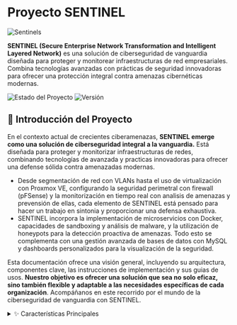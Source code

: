 # Proyecto SENTINEL
![Sentinels](SENTINELS/ASSETS/Sentinels.gif)


**SENTINEL (Secure Enterprise Network Transformation and Intelligent Layered Network)** es una solución de ciberseguridad de vanguardia diseñada para proteger y monitorear infraestructuras de red empresariales.
Combina tecnologías avanzadas con prácticas de seguridad innovadoras para ofrecer una protección integral contra amenazas cibernéticas modernas.

![Estado del Proyecto](https://img.shields.io/badge/estado-en%20desarrollo-yellow) ![Versión](https://img.shields.io/badge/version-1.0.0-blue)

## 🚀 Introducción del Proyecto

En el contexto actual de crecientes ciberamenazas, **SENTINEL emerge como una solución de ciberseguridad integral a la vanguardia.** Está diseñada para proteger y monitorizar infraestructuras de redes, combinando tecnologías de avanzada y practicas innovadoras para ofrecer una defense sólida contra amenazadas modernas.

- Desde segmentación de red con VLANs hasta el uso de virtualización con Proxmox VE, configurando la seguridad perimetral con firewall (pFSense) y la monitorización en tiempo real con analisis de amenazas y prevensión de ellas, cada elemento de SENTINEL está pensado para hacer un trabajo en sintonia y proporcionar una defensa exhaustiva.
- SENTINEL incorpora la implementación de microservicios con Docker, capacidades de sandboxing y análisis de malware, y la utilización de honeypots para la detección proactiva de amenazas. Todo esto se complementa con una gestión avanzada de bases de datos con MySQL y dashboards personalizados para la visualización de la seguridad.

Esta documentación ofrece una visión general, incluyendo su arquitectura, componentes clave, las instrucciones de implementación y sus guias de usos. **Nuestro objetivo es ofrecer una solución que sea no solo eficaz, sino también flexible y adaptable a las necesidades específicas de cada organización**. Acompáñanos en este recorrido por el mundo de la ciberseguridad de vanguardia con SENTINEL.


<details>
  <summary>✨ Características Principales</summary>
  <ul>
    <li>🛡️ Arquitectura de red segmentada con VLANs</li>
    <li>🖥️ Virtualización avanzada con Proxmox VE</li>
    <li>🔒 Seguridad perimetral robusta (firewall pfSense, IDS/IPS)</li>
    <li>🔍 Monitorización en tiempo real con análisis de amenazas</li>
    <li>🐳 Implementación de microservicios con Docker</li>
    <li>🕵️ Capacidades de sandboxing y análisis de malware</li>
    <li>🍯 Tecnología de honeypots para detección proactiva de amenazas</li>
    <li>🔐 Gestión avanzada de bases de datos con MySQL</li>
    <li>📊 Dashboards personalizados para visualización de seguridad</li>
  </ul>

 <details>
  <summary>🛠️ Tecnologías y Herramientas</summary>
<ul>- Proxmox VE para virtualización</ul>
<ul>- pfSense como firewall principal</ul>
<ul>- Suricata/Snort para IDS/IPS</ul>
<ul>- Docker para contenerización</ul>
<ul>- MySQL para gestión de bases de datos</ul>
<ul>- Python y Bash para scripting y automatización</ul>
<ul>- Ansible para gestión de configuraciones</ul>
 </details>

<details>
  <summary>🏗️ Componentes Clave</summary>
  <ul>
    <li>Arquitectura de Red Segmentada
      <ul>
        <li>Diseño de topología con VLANs y zonas de seguridad</li>
        <li>Implementación de modelo de zonas y conductos</li>
      </ul>
    </li>
    <li>Virtualización y Servicios Core
      <ul>
        <li>Plataforma Proxmox VE</li>
        <li>Servidores virtuales para servicios esenciales</li>
      </ul>
    </li>
    <li>Seguridad Perimetral y de Red
      <ul>
        <li>Firewall pfSense</li>
        <li>IDS/IPS (Snort)</li>
        <li>Filtrado DNS con Pi-hole</li>
      </ul>
    </li>
    <li>Gestión y Seguridad de Datos
      <ul>
        <li>MySQL con configuraciones de seguridad avanzadas</li>
        <li>Sistema de copias de seguridad y RAID</li>
      </ul>
    </li>
    <li>Monitorización y Administración
      <ul>
        <li>Sistema de monitorización en tiempo real (Zabbix o Nagios)</li>
        <li>Administración remota con Webmin</li>
      </ul>
    </li>
    <li>Contenedores y Microservicios
      <ul>
        <li>Implementación de Docker</li>
      </ul>
    </li>
    <li>Técnicas Avanzadas de Seguridad
      <ul>
        <li>Port Knocking</li>
        <li>Gestión de secretos con SOPS y AGE</li>
        <li>VPN para acceso remoto seguro</li>
      </ul>
    </li>
    <li>Automatización y Scripting
      <ul>
        <li>Scripts en Bash y Python para mantenimiento y seguridad</li>
      </ul>
    </li>
    <li>Análisis de Malware y Sandboxing
      <ul>
        <li>Cuckoo Sandbox</li>
        <li>Laboratorio aislado para análisis manual</li>
      </ul>
    </li>
    <li>Honeypots y Deception Technology
      <ul>
        <li>T-Pot para simulación de servicios</li>
        <li>Señuelos y trampas en la red</li>
      </ul>
    </li>
    <li>Pruebas de Seguridad y Hardening
      <ul>
        <li>Pentesting</li>
        <li>Hardening de sistemas y servicios</li>
      </ul>
    </li>
  </ul>
</details>

<details>
  <summary>📋 Resumen de Recursos</summary>
  
  | Componente            | Almacenamiento | CPU | RAM     | IP               |
  |-----------------------|----------------|-----|---------|-------------------|
  | Máquina Host (x2)     | 510GB          | 4   | 8GB     | 100.77.20.132     |
  | VM Windows            | 50GB           | 2   | 4GB     | 192.168.1.10/24   |
  | VM Linux              | 50GB           | 2   | 4GB     | 192.168.1.20/24   |
  | VM Mac                | 50GB           | 2   | 4GB     | 192.168.1.30/24   |
  | Máquina Contenedores  | 50GB           | 2   | 4GB     | 192.168.1.40/24   |
  | pfSense (Firewall)    | 20GB           | 1   | 2GB     | 192.168.1.1/24    |
  | Suricata/Snort (IDS/IPS)| 20GB         | 1   | 2GB     | 192.168.1.50/24   |
  | MySQL (en Proxmox)    | 20GB           | 1   | 2GB     | 192.168.1.60/24   |
  | Raspberry Pi (MySQL)   | 20GB          | 1   | 2GB     | 192.168.1.70/24   |

</details>

<details>
  <summary>🛜  DIAGRAMA DE RED SENTINEL</summary>

  ![Diagrama de red](SENTINELS/ASSETS/Diagramasentinel.gif)

</details>


 ## 🚀 Instrucciones de Instalación</summary>
<details>
  <summary>🚀 HIPERVISOR: DEFINICIÓN Y TIPOS </summary>

Los hipervisores, o monitores de máquinas virtuales, son sistemas de software que crean y ejecutan máquinas virtuales. Estos hipervisores separan el sistema operativo y los recursos de las máquinas virtuales para crearlas y gestionarlas. El hardware físico que funciona como hipervisor se llama "host", mientras que las máquinas virtuales que utilizan estos recursos se llaman "huéspedes".

El hipervisor trata los recursos como un pool que se puede redistribuir fácilmente entre las máquinas virtuales existentes o las nuevas. Todos los hipervisores requieren algunos elementos del sistema operativo para ejecutar las máquinas virtuales, como el gestor de memoria, el programador de procesos, los controladores de dispositivos, etc.

El hipervisor asigna los recursos a cada máquina virtual y gestiona su programación en función de los recursos físicos disponibles. Con un hipervisor, es posible ejecutar varios sistemas operativos al mismo tiempo, compartiendo los mismos recursos de hardware virtualizados.

## Tipos de Hipervisores

| Característica | Hipervisor Tipo 1 (Bare-Metal) | Hipervisor Tipo 2 (Hosted) |
|----------------|--------------------------------|----------------------------|
| Ejecución | Directamente sobre el hardware físico | Sobre un sistema operativo anfitrión |
| Interacción | Directa con CPU, memoria y almacenamiento | A través del sistema operativo host |
| Eficiencia | Mayor eficiencia y rendimiento | Menor eficiencia debido a la capa adicional del SO |
| Uso común | Entornos empresariales y centros de datos | PCs individuales, desarrollo y pruebas |
| Seguridad | Mayor aislamiento y seguridad | Potencialmente más vulnerable si se compromete el SO host |
| Flexibilidad | Menor flexibilidad en términos de hardware soportado | Mayor flexibilidad para diferentes tipos de hardware |
| Ejemplos | VMware ESXi, Microsoft Hyper-V, Citrix Hypervisor, KVM, Nutanix AHV, Proxmox VE | VMware Workstation/Fusion, Oracle VirtualBox, QEMU |
| Ventajas | Mejor aprovechamiento de recursos, alta disponibilidad | Fácil instalación, ideal para múltiples SO en una sola máquina |
| Desventajas | Requiere hardware dedicado, mayor complejidad de configuración | Posible latencia, menor rendimiento general |
| Ideal para | Infraestructuras que requieren alto rendimiento y disponibilidad | Usuarios que necesitan múltiples entornos operativos en una sola máquina |

## Funcionalidad

Un hipervisor permite que varias instancias de sistema operativo trabajen juntas y compartan los mismos recursos físicos de la computadora. Esto se conoce como virtualización, y estas instancias se llaman máquinas virtuales. El hipervisor administra estas máquinas virtuales mientras se ejecutan simultáneamente, separándolas lógicamente y asignando recursos de manera individual. Esto evita que una máquina virtual afecte a las demás, asegurando que si una de ellas se bloquea o tiene problemas, las demás sigan funcionando correctamente.
</details>

<details>
  <summary>📘 Guía de Uso</summary>
  <ul>
    <details>
      <summary>📘 Proxmox</summary>
      <ul>
        <li><strong>Proxmox Virtual Environment (Proxmox VE)</strong>
          <ul>
            <li>Proxmox VE es una plataforma de virtualización basada en Debian GNU/Linux que permite gestionar máquinas virtuales (VMs), contenedores y almacenamiento definido por software.</li>
            <li>Utiliza tecnologías como <strong>KVM</strong> para virtualización de hardware y <strong>LXC</strong> para virtualización a nivel de sistema operativo.</li>
          </ul>
        </li>
        <li><strong>Tecnologías de Virtualización: QEMU y KVM</strong>
          <ul>
            <li><strong>QEMU (Quick Emulator):</strong> Emulador de hardware y máquina virtual que puede operar con diferentes arquitecturas (x86, ARM, MIPS) y admite migración en vivo de VMs.</li>
            <li><strong>KVM (Kernel-based Virtual Machine):</strong> Hipervisor de tipo 1 basado en el kernel de Linux que permite ejecutar máquinas virtuales de alto rendimiento aprovechando las tecnologías de virtualización por hardware (Intel VT-x, AMD-V).</li>
          </ul>
        </li>
        <li><strong>Características clave de Proxmox VE:</strong>
          <ul>
            <li>Optimización de recursos y costos mediante virtualización eficiente.</li>
            <li>Interfaz web intuitiva para gestión centralizada de VMs, contenedores y almacenamiento.</li>
            <li>Soporte para diferentes tipos de almacenamiento (local, NFS, CIFS, iSCSI).</li>
            <li>Posibilidad de crear clústeres para redundancia y alta disponibilidad.</li>
            <li>Herramientas integradas para copias de seguridad, restauración y migración en vivo.</li>
            <li>Gestión avanzada de usuarios y permisos de acceso.</li>
            <li>Actualizaciones regulares con parches de seguridad y nuevas funciones.</li>
          </ul>
        </li>
        <li><strong>CEPH: Almacenamiento Distribuido</strong>
          <ul>
            <li><strong>¿Qué es CEPH?</strong> Un sistema de almacenamiento distribuido, escalable y confiable que combina almacenamiento de objetos, bloques y archivos.</li>
            <li><strong>Componentes principales de CEPH:</strong>
              <ul>
                <li><strong>Monitores:</strong> Controlan el estado del clúster.</li>
                <li><strong>Dispositivos de almacenamiento de objetos:</strong> Guardan los datos distribuidos.</li>
                <li><strong>Gestores:</strong> Gestionan las métricas y las interfaces del sistema.</li>
                <li><strong>Servidores de metadatos:</strong> Manejan el sistema de archivos CephFS.</li>
              </ul>
            </li>
            <li><strong>Ventajas de CEPH:</strong>
              <ul>
                <li>Alta disponibilidad gracias a la replicación y codificación de borrado.</li>
                <li>Escalabilidad masiva sin puntos de fallo únicos.</li>
                <li>Soporta múltiples tipos de almacenamiento (objetos, bloques y archivos).</li>
              </ul>
            </li>
          </ul>
        </li>
        <li><strong>Roles de Usuarios y Grupos en Proxmox:</strong>
          <table>
            <thead>
              <tr>
                <th>Rol</th>
                <th>Descripción</th>
              </tr>
            </thead>
            <tbody>
              <tr>
                <td><strong>Administrator</strong></td>
                <td>Total control sobre el sistema.</td>
              </tr>
              <tr>
                <td><strong>NoAccess</strong></td>
                <td>Sin privilegios para acceder.</td>
              </tr>
              <tr>
                <td><strong>PVEAdmin</strong></td>
                <td>Permite realizar muchas tareas, pero no puede cambiar la configuración del sistema.</td>
              </tr>
              <tr>
                <td><strong>PVEAuditor</strong></td>
                <td>Solo puede leer la información, no modificarla.</td>
              </tr>
              <tr>
                <td><strong>PVEDatastoreAdmin</strong></td>
                <td>Permite crear y gestionar espacio de backup y plantillas.</td>
              </tr>
              <tr>
                <td><strong>PVEDatastore</strong></td>
                <td>Permite asignar espacio de backup y visualizar el almacenamiento disponible.</td>
              </tr>
              <tr>
                <td><strong>PVEPoolAdmin</strong></td>
                <td>Administra pools de recursos.</td>
              </tr>
              <tr>
                <td><strong>PVEPoolUser</strong></td>
                <td>Acceso solo para visualizar pools.</td>
              </tr>
              <tr>
                <td><strong>PVESysAdmin</strong></td>
                <td>Acceso a auditoría, consola del sistema y registros.</td>
              </tr>
              <tr>
                <td><strong>PVEVMAdmin</strong></td>
                <td>Permite administrar todas las máquinas virtuales.</td>
              </tr>
              <tr>
                <td><strong>PVEVM</strong></td>
                <td>Permite ver, realizar copias de seguridad, configurar CD-ROM, acceder a la consola de máquinas virtuales y gestionar la energía de las VMs.</td>
              </tr>
            </tbody>
          </table>
          <ul>
            <li>Proxmox permite la creación de roles personalizados con privilegios adaptados a necesidades específicas.</li>
            <li>Los grupos de usuarios pueden ser creados para asignar permisos de forma más eficiente.</li>
          </ul>
        </li>
        <li><strong>Almacenamiento de ISOs y Plantillas en Proxmox:</strong>
          <ul>
            <li><strong>Imágenes ISO:</strong> Por defecto se almacenan en: <code>/var/lib/vz/template/iso</code></li>
            <li><strong>Plantillas de contenedores:</strong> Se almacenan por defecto en: <code>/var/lib/vz/template/cache</code></li>
            <li><strong>Imágenes de discos y plantillas de VMs:</strong> Usualmente se almacenan en: <code>/var/lib/vz/images/</code></li>
          </ul>
          <p>Proxmox permite configurar y crear repositorios dedicados para ISOs y plantillas. Para hacerlo, sigue estos pasos:</p>
          <ol>
            <li>En la interfaz web de Proxmox, selecciona el objeto "Datacenter" en la barra lateral.</li>
            <li>Abre la pestaña "Storage".</li>
            <li>Haz clic en "Add" y selecciona "Directory".</li>
            <li>Especifica un ID para el almacenamiento y la ruta donde deseas guardar los archivos.</li>
            <li>Selecciona los tipos de contenido a almacenar (ISO Images, Container Templates, etc.).</li>
          </ol>
        </li>
        <li><strong>Licencia de Proxmox:</strong>
          <ul>
            <li>Proxmox VE se distribuye bajo la licencia <strong>GNU AGPLv3</strong>, lo que permite su uso gratuito y la inspección de su código fuente.</li>
          </ul>
        </li>
      </ul>
    </details>
    <details>
  <summary>📚 Docker y Docker Compose</summary>
  <ul>
    <li><strong>Docker</strong>
      <ul>
        <li>Docker es una plataforma de código abierto que automatiza el despliegue de aplicaciones dentro de contenedores de software.</li>
        <li>Permite a los desarrolladores empaquetar aplicaciones con todas sus dependencias en contenedores ligeros, portátiles y consistentes.</li>
      </ul>
    </li>
    <li><strong>Componentes Clave</strong>
      <ul>
        <li><strong>Motor Docker</strong>: Aplicación cliente-servidor que incluye:
          <ul>
            <li><strong>Daemon (dockerd)</strong>: Proceso que gestiona contenedores, imágenes y redes.</li>
            <li><strong>API de Docker</strong>: Interfaz RESTful que permite la comunicación entre el cliente Docker y el daemon.</li>
            <li><strong>Cliente CLI (docker)</strong>: Herramienta de línea de comandos para interactuar con Docker.</li>
          </ul>
        </li>
        <li><strong>Imágenes</strong>: Plantillas de solo lectura que se utilizan para crear contenedores.</li>
        <li><strong>Contenedores</strong>: Instancias ejecutables de imágenes que ejecutan aplicaciones y sus dependencias.</li>
        <li><strong>Registros</strong>: Repositorios para almacenar y distribuir imágenes (ej. Docker Hub, Google Container Registry).</li>
      </ul>
    </li>
    <li><strong>Docker Compose</strong>
      <ul>
        <li>Docker Compose es una herramienta para definir y ejecutar aplicaciones Docker multi-contenedor.</li>
        <li>Utiliza un archivo YAML llamado <code>docker-compose.yml</code> para definir servicios.</li>
        <li>Se usa <code>docker compose up</code> para iniciar los contenedores.</li>
        <ul>
          <li><strong>Estructura básica del archivo docker-compose.yml:</strong>
            <pre><code>
version: "3.8"
services:
  web:
    image: nginx
    ports:
      - "80:80"
    volumes:
      - ./web:/usr/share/nginx/html
  db:
    image: mysql:8.0
    environment:
      MYSQL_ROOT_PASSWORD: example_password
            </code></pre>
          </li>
          <li><strong>Comandos principales:</strong>
            <ul>
              <li><code>docker compose up -d</code>: Inicia los servicios definidos en el archivo docker-compose.yml.</li>
              <li><code>docker compose down</code>: Detiene los servicios y elimina los contenedores creados.</li>
              <li><code>docker compose logs</code>: Muestra los logs de los servicios en ejecución.</li>
            </ul>
          </li>
        </ul>
      </ul>
    </li>
  </ul>

 ## Instalación de Docker y Docker Compose
  1. **Instalar Docker y Docker Compose**:
     ```bash
     apk add docker
     apk add docker-compose
     ```
  2. **Iniciar el servicio Docker**:
     ```bash
     service docker start
     ```
  3. **Verificar la instalación**:
     ```bash
     docker --version
     docker-compose --version
     ```
  ## Descarga de Imágenes Docker
  1. **Descargar imágenes necesarias**:
     - Para descargar la imagen de Nginx:
       ```bash
       docker pull nginx
       ```
     - Para descargar la imagen de Portainer:
       ```bash
       docker pull portainer/portainer-ce
       ```
  ## Ejecución de Contenedores
  1. **Ejecutar un contenedor Nginx**:
     ```bash
     docker run --nombre -de- mi-nginx -d -p 80:80 nginx
     ```
  2. **Ejecutar un contenedor Portainer**:
     ```bash
     docker run -d -p 9000:9000 --nombre-de-mi-portainer portainer/portainer-ce
     ```
  3. **Listar contenedores activos e imágenes descargadas**:
     ```bash
     docker ps -a
     docker images
     ```
  ## Uso de Docker Compose
  1. **Crear un archivo `docker-compose.yml`**:
     Este archivo define los servicios que deseas desplegar. Un ejemplo básico podría ser:
     ```yaml
     version: "3.8"
     services:
       app:
         image: php:8-fpm
         volumes:
           - ./app:/var/www/html
       db:
         image: mysql:8.0
         environment:
           MYSQL_ROOT_PASSWORD: example_password
       web:
         image: nginx
         ports:
           - "80:80"
         volumes:
           - ./nginx.conf:/etc/nginx/nginx.conf
     ```
  2. **Ejecutar los servicios definidos en `docker-compose.yml`**:
     ```bash
     docker compose up -d
     ```
  3. **Detener los servicios**:
     ```bash
     docker compose down
     ```
  4. **Ver logs de los servicios**:
     ```bash
     docker compose logs
     ```
  ## Gestión con Portainer
  1. **Acceder a Portainer**:
     - Una vez que el contenedor de Portainer esté en ejecución, accede a través del navegador en `http://localhost:9000`.
  2. **Crear un stack desde Portainer**:
     - Ve a la sección "Stacks" y selecciona "Add Stack".
     - Copia el contenido del archivo `docker-compose.yml` en el editor web.
     - Haz clic en "Deploy the Stack".
  ## Verificación del Despliegue
  1. **Verificar contenedores activos**:
     ```bash
     docker ps -a
     ```
  2. **Acceso a la aplicación web**:
     - Accede a tu aplicación web en `http://localhost`.
  3. **Acceso a phpMyAdmin (si está configurado)**:
     - Accede a phpMyAdmin en `http://localhost:8080`.
  4. **Estado del entorno desplegado (ejemplo)**:
     - Contenedores activos dentro del stack (ejemplo):
       - `miAppMySQL` (MySQL 8.0) → Escuchando en el puerto `3306:3306`.
       - `miAppNginx` (Servidor web Nginx) → Escuchando en `80:80`.
       - `miAppPHP` (PHP-FPM) → Sin puerto expuesto directamente.
       - `miAppPhpMyAdmin` (phpMyAdmin) → Accesible en `8080:80`.
 </details>
 <details>
  <summary>📘 Clúster Proxmox</summary>
      <h2>Clúster de Proxmox con 2 Nodos</h2>

  <p>Un <strong>Clúster de Proxmox</strong> es un conjunto de servidores (nodos) que trabajan de manera coordinada, gestionados desde una única interfaz. La principal ventaja de un clúster es que permite compartir recursos, como máquinas virtuales y almacenamiento, entre los nodos.</p>

  <p>En SENTINEL, hemos implementado la configuración de un clúster de dos nodos en <strong>Proxmox VE</strong>. El Cluster nos permite: la gestión centralizada de varios nodos, facilitando tareas como la migración de máquinas virtuales (VM), alta disponibilidad y administración de recursos.</p>

  <h4>Funcionalidades Clave:</h4>
  <ul>
    <li><strong>Migración de VMs</strong>: Las máquinas virtuales pueden ser movidas entre los nodos del clúster sin interrumpir su funcionamiento.</li>
    <li><strong>Alta Disponibilidad</strong>: Las máquinas virtuales pueden reiniciarse en otros nodos en caso de que uno de los nodos falle.</li>
    <li><strong>Gestión Centralizada</strong>: Los nodos pueden ser gestionados desde una sola interfaz web o por línea de comandos.</li>
    <li><strong>Escalabilidad</strong>: Es posible añadir más nodos al clúster conforme se necesiten más recursos.</li>
  </ul>

  <h4>Palabras claves de un Clúster Proxmox</h4>
  <ul>
    <li><strong>Nodos</strong>: Los servidores físicos o virtuales que forman parte del clúster. Cada nodo ejecuta una instancia de <strong>Proxmox VE</strong> (Virtual Environment) y puede contener máquinas virtuales o contenedores.</li>
    <li><strong>Corosync</strong>: Un sistema de comunicación entre nodos que garantiza que todos los nodos tengan la misma información y estado. <strong>Corosync</strong> es el encargado de la sincronización y comunicación en tiempo real, asegurando que los nodos estén siempre actualizados y evitando inconsistencias, como un estado de "split-brain" donde ambos nodos creen que son el principal.</li>
    <li><strong>Quorum</strong>: El quorum es el número mínimo de nodos que deben estar activos para que el clúster funcione correctamente. En un clúster de dos nodos, el quorum es crítico, ya que si un nodo se apaga, el clúster podría quedar sin consenso. Esto se soluciona añadiendo un <strong>nodo de votación</strong> (un tercer nodo virtual), que actúa como árbitro y garantiza que el clúster siempre tenga un consenso válido.</li>
    <li><strong>Cluster Manager (pvecm)</strong>: Herramienta utilizada para crear, gestionar y mantener la configuración del clúster desde la línea de comandos.</li>
  </ul>

  <h4>Beneficios de un Clúster de Dos Nodos:</h4>
  <ul>
    <li><strong>Alta Disponibilidad (HA)</strong>: Si un nodo falla, las máquinas virtuales pueden ser automáticamente reiniciadas en el otro nodo.</li>
    <li><strong>Migración en vivo</strong>: Las VMs pueden ser migradas de un nodo a otro sin causar tiempo de inactividad.</li>
    <li><strong>Redundancia de recursos</strong>: Los recursos (almacenamiento, CPU, memoria) están distribuidos entre los nodos, aumentando la tolerancia a fallos. Además, la distribución de recursos permite un balanceo de carga entre los nodos.</li>
  </ul>

  <h4>Redundancia de Almacenamiento</h4>
  <p>Para que las máquinas virtuales puedan ser movidas entre los nodos sin interrumpir el servicio, es crucial contar con un <strong>almacenamiento compartido</strong> (NFS, Ceph o iSCSI). Este almacenamiento es accesible desde ambos nodos y asegura que las VMs tengan acceso a los mismos discos, independientemente del nodo en el que se encuentren.</p>

  <h4>Monitoreo y Mantenimiento del Clúster</h4>
  <p>Es importante mantener el clúster funcionando de manera eficiente. Algunas herramientas útiles para monitorear el estado del clúster incluyen:</p>
  <ul>
    <li><code>pvecm status</code>: Muestra el estado general del clúster.</li>
    <li><code>pvecm nodes</code>: Verifica los nodos conectados.</li>
    <li><code>pvesh get /cluster/config/nodes</code>: Proporciona una vista detallada de la configuración de los nodos.</li>
  </ul>

  <h4>Consideraciones de Seguridad</h4>
  <p>Para proteger el clúster, se deben seguir buenas prácticas de seguridad, tales como:</p>
  <ul>
    <li>Configurar <strong>SSH seguro</strong> con claves robustas para la autenticación entre nodos.</li>
    <li>Utilizar <strong>firewalls</strong> para restringir el acceso a puertos específicos del clúster.</li>
    <li>Asegurar que la comunicación entre nodos sea privada, especialmente si el clúster se distribuye a través de redes públicas. Se recomienda el uso de <strong>VPNs</strong> o redes privadas para la comunicación entre los nodos.</li>
  </ul>

  <h3>Requisitos Previos</h3>
  <ul>
    <li><strong>Proxmox VE</strong> instalado en ambos nodos.</li>
    <li><strong>Acceso SSH</strong> entre los nodos.</li>
    <li><strong>Red de comunicación estable</strong> entre los nodos.</li>
    <li><strong>Almacenamiento compartido (opcional)</strong>: Para alta disponibilidad y migración de VMs sin interrupciones, se recomienda tener un almacenamiento compartido accesible desde ambos nodos (NFS, Ceph, iSCSI).</li>
  </ul>
      <ul>
        <li>Implementación de un Clúster en Proxmox
          <ul>
            <li>Esta guía detalla cómo unir dos nodos Proxmox para formar un clúster, permitiendo la administración centralizada y la migración en vivo de máquinas virtuales.</li>
          </ul>
        </li>
        <li>Paso 1: Configuración de Red
          <ul>
            <li>Verificamos que ambos nodos tengan nombres de host y direcciones IP estáticas:</li>
            <pre><code>hostnamectl set-hostname proxmox-node1
echo "192.168.1.101 proxmox-node1" | sudo tee -a /etc/hosts
echo "192.168.1.102 proxmox-node2" | sudo tee -a /etc/hosts</code></pre>
          </ul>
        </li>
        <li>Paso 2: Creación del Clúster en el Primer Nodo
          <ul>
            <li>En el nodo principal, ejecutamos:</li>
            <pre><code>pvecm create my-cluster</code></pre>
            <li>Verificamos que el clúster se haya creado correctamente:</li>
            <pre><code>pvecm status</code></pre>
          </ul>
        </li>
        <li>Paso 3: Unir el Segundo Nodo al Clúster
          <ul>
            <li>En el nodo que queremos agregar, ejecutamos:</li>
            <pre><code>pvecm add 192.168.1.101</code></pre>
            <li>Verificamos que ambos nodos estén en el clúster:</li>
            <pre><code>pvecm nodes</code></pre>
          </ul>
        </li>
        <li>Paso 4: Configuración Adicional
          <ul>
            <li>Habilitamos la migración sin contraseña entre nodos:</li>
            <pre><code>ssh-copy-id root@proxmox-node2</code></pre>
            <li>Probamos la migración en vivo:</li>
            <pre><code>qm migrate 100 proxmox-node2 --online</code></pre>
          </ul>
        </li>
        <li>Paso 5: Verificación del Clúster
          <ul>
            <li>Verificamos el estado general del clúster:</li>
            <pre><code>pvecm status
pvecm nodes
pvesh get /cluster/config/nodes</code></pre>
          </ul>
        </li>
      </ul>
    </details>
    <details>
      <summary>📘 Implementación del Servicio FTP con Certificado SSL</summary>
      <ul>
        <li>Implementación del Servicio FTP con Certificado SSL
          <ul>
            <li>Esta guía describe cómo configurar un servicio FTP seguro utilizando un certificado SSL. Esto asegurará que las transferencias de archivos sean cifradas, protegiendo así la información sensible durante el tránsito de estos archivos.</li>
          </ul>
        </li>
        <li>Paso 1: Instalación de vsftpd
          <ul>
            <li>Actualizamos los repositorios, instalamos vsftpd y habilitamos para que se inicie al arrancar el sistema:
              <pre><code>sudo apt update
sudo apt install vsftpd
sudo systemctl enable vsftpd</code></pre>
            </li>
            <li>Verificamos que el servicio esté corriendo:
              <pre><code>sudo systemctl status vsftpd</code></pre>
            </li>
          </ul>
        </li>
        <li>Paso 2: Generación del Certificado SSL
          <ul>
            <li>Generamos el certificado SSL/TLS utilizando OpenSSL:
              <pre><code>sudo openssl req -x509 -nodes -days 365 -newkey rsa:2048 -keyout /etc/ssl/private/vsftpd.pem -out /etc/ssl/private/vsftpd.pem</code></pre>
            </li>
            <li>Después, nos pide información adicional que debemos rellenar.</li>
          </ul>
        </li>
        <li>Paso 3: Configuración de vsftpd
          <ul>
            <li>Abrimos el archivo de configuración de vsftpd:
              <pre><code>sudo nano /etc/vsftpd.conf</code></pre>
            </li>
            <li>Aseguramos que las siguientes líneas estén presentes y configuradas correctamente, incluyendo los directorios de los certificados anteriores:
              <pre><code>listen=YES
anonymous_enable=NO
local_enable=YES
write_enable=YES
chroot_local_user=YES
ssl_enable=YES
allow_anon_ssl=NO
force_local_data_ssl=YES
force_local_logins_ssl=YES
ssl_tlsv1=YES
ssl_sslv2=NO
ssl_sslv3=NO
rsa_cert_file=/etc/ssl/private/vsftpd.pem
rsa_private_key_file=/etc/ssl/private/vsftpd.pem</code></pre>
            </li>
            <li>Guardamos y cerramos el archivo.</li>
          </ul>
        </li>
        <li>Paso 4: Ajuste del Firewall
          <ul>
            <li>Permitimos el tráfico FTP y FTP sobre SSL (FTPS):
              <pre><code>sudo ufw allow 20/tcp
sudo ufw allow 21/tcp
sudo ufw allow 990/tcp
sudo ufw reload</code></pre>
            </li>
          </ul>
        </li>
        <li>Paso 5: Reinicio del Servicio vsftpd
          <ul>
            <li>Reiniciamos el servicio vsftpd para que los cambios sean aplicados:
              <pre><code>sudo systemctl restart vsftpd</code></pre>
            </li>
          </ul>
        </li>
      </ul>
    </details>
    <details>
  <summary>🌐 Exposición de Servicios Locales a Internet con Ngrok</summary>
  <ul>
    <li><strong>Introducción a Ngrok</strong>
      <ul>
        <li>En este documento, encontraran una guía detallada sobre la instalación y configuración de Ngrok, una herramienta esencial para quienes necesitan acceder de forma remota a sus dispositivos o exponer servicios locales a Internet de manera segura. Aprenderan paso a paso cómo instalar Ngrok, autenticaran con su cuenta, crear túneles para conexiones SSH, HTTP y otros protocolos, así como optimizar su uso para mejorar la productividad al trabajar desde casa.</li>
      </ul>
    </li>
    <li><strong>¿Qué es Ngrok?</strong>
      <ul>
        <li>Ngrok es una herramienta que permite exponer servidores locales a Internet mediante túneles seguros. Esto es útil para desarrolladores, administradores de sistemas y cualquier persona que necesite acceder a su equipo de forma remota sin configurar reglas de firewall o abrir puertos en el router.</li>
      </ul>
    </li>
    <li><strong>Seguridad en Ngrok</strong>
      <ul>
        <li>La seguridad es una de las principales características de Ngrok. Para garantizar conexiones seguras y evitar accesos no autorizados, Ngrok implementa las siguientes medidas:</li>
        <li>Cifrado TLS/SSL: Todo el tráfico que pasa por los túneles de Ngrok está protegido mediante cifrado TLS 1.2+.</li>
        <li>Autenticación de usuarios: Ngrok requiere autenticación mediante tokens para generar túneles.</li>
        <li>Protección con contraseña: Al exponer servicios HTTP, Ngrok permite configurar autenticación con usuario y contraseña.</li>
        <li>Restricción de accesos: Podéis definir reglas de control de acceso.</li>
        <li>Registros y monitoreo: Ngrok proporciona herramientas para analizar las solicitudes entrantes.</li>
      </ul>
    </li>
    <li><strong>Instalación</strong>
      <ul>
        <li>Ngrok está disponible para múltiples sistemas operativos y su instalación es sencilla. A continuación, les explicamos cómo instalarlo en Linux:</li>
        <li>Lo primero que necesitan es crearse una cuenta en Ngrok.  <br>
        <img src="https://github.com/Beasluna/sentinel/blob/314148000deb83e555cf3d5eed4e59186c57a2be/SENTINELS/ASSETS/ngrok/Creacioncuentangrok.png" alt="Creación de cuenta en Ngrok">
        </li>
        <li>Una vez creada la cuenta, en la página de bienvenida se ofrecen opciones para instalarlo según el sistema operativo. En este caso, vamos a instalar Ngrok en un servidor Linux para crear futuros túneles.<br>
        <img src="https://github.com/Beasluna/sentinel/blob/56d5f384da14b1f320f6af2516fbabe481f5f713/SENTINELS/ASSETS/ngrok/homepagengrok.png" alt="Página de bienvenida Ngrok">
        </li>
        <li>En este caso vamos a instalar ngrok en mi servidor para poder crear futuros túneles:
          <img src="https://github.com/Beasluna/sentinel/blob/fed838a67b5ee3bcb102c7eded0a0d7f42ef9cf5/SENTINELS/ASSETS/ngrok/instalacionserver.png" alt="Instalación servidor Ngrok">
        </li>
        <li>Instalamos Ngrok tal y como lo indica la página oficial:<br>
        <img src="https://github.com/Beasluna/sentinel/blob/620fe37dcdca95ad72bf4319ff1db03df8408e61/SENTINELS/ASSETS/ngrok/instalacionngrokcomandos.png" alt="Instalación Ngrok Comandos">
        </li>
          <pre><code>wget https://bin.equinox.io/c/bNyj1mQVY4c/ngrok-stable-linux-amd64.zip
unzip ngrok-stable-linux-amd64.zip
sudo mv ngrok /usr/local/bin</code></pre>
        </li>
        <li>Comprobamos la instalación ejecutando:
          <pre><code>ngrok --version</code></pre>
        </li>
      </ul>
    </li>
    <li><strong>Autenticación</strong>
      <ul>
        <li>Ngrok requiere autenticación para funcionar correctamente. Para autenticaros, utilizad el token llamado “Authtoken” que Ngrok proporciona.</li>
        <li>Ejecutad el siguiente comando para guardar vuestro token:
          <pre><code>ngrok config add-authtoken TOKEN_AQUI</code></pre>
        </li>
      </ul>
    </li>
    <li><strong>Creación de Túneles</strong>
      <ul>
        <li>Aquí vamos a crear un túnel SSH. Primero, comprobamos si el servicio SSH está corriendo en el servidor.</li>
        <li>Para crear el túnel, ejecutamos:
          <pre><code>ngrok tcp 22</code></pre>
        </li>
        <li>Ngrok asignará una dirección del tipo:
          <pre><code>tcp://5.tcp.eu.ngrok.io:11836</code></pre>
          Donde `11836` es el puerto externo aleatorio asignado por Ngrok apuntando al puerto local `22`.
        </li>
      </ul>
    </li>
    <li><strong>Acceso al Túnel desde Otra Máquina</strong>
      <ul>
        <li>Desde otra máquina con acceso a Internet, podéis conectaos al túnel generado utilizando:
          <pre><code>ssh -p PUERTO_EXTERNO usuario@DIRECCION_NGROK</code></pre>
        </li>
      </ul>
    </li>
    <li><strong>Caso Práctico: Rsync a través del Túnel</strong>
      <ul>
        <li>Prepararemos un entorno para realizar copias de seguridad utilizando `rsync`.</li>
        <li>Creáis un directorio en el servidor y otro en vuestra máquina local con archivos de prueba generados con los siguientes comandos:
          <pre><code>dd if=/dev/urandom of=archivo_1MB.bin bs=1M count=1
dd if=/dev/urandom of=archivo_10MB.bin bs=1M count=10
dd if=/dev/urandom of=archivo_100MB.bin bs=1M count=100</code></pre>
        </li>
        <li>Ejecutáis `rsync` utilizando el túnel creado por Ngrok:
          <pre><code>rsync -avh -e "ssh -p PUERTO_EXTERNO" /ruta/origen usuario@DIRECCION_NGROK:/ruta/destino</code></pre>
        </li>
      </ul>
    </li>
    <li><strong>Conclusión</strong>
      <ul>
        <li>Ngrok es una herramienta poderosa que permite exponer servicios locales de forma segura a través de Internet sin necesidad de configurar routers o modificar reglas de firewall.</li>
        <li>Al usar Ngrok TCP en el puerto `22`, podéis acceder remotamente mediante SSH, útil para administración de servidores o pruebas de conectividad.</li>
        <li>No obstante, recordad que las direcciones y puertos generados son temporales. Si necesitáis estabilidad, considerad una cuenta premium o alternativas como Tailscale o ZeroTier.</li>
      </ul>
    </li>
  </ul>
</details>
    <details>
<details>
  <summary>📋 POLÍTICA DE COPIAS DE SEGURIDAD Y RESTAURACIÓN</summary>
  <ul>
    <li><b>Introducción</b>
      <ul>
        <li>Esta política establece los procedimientos para garantizar la disponibilidad, integridad y seguridad de los datos del proyecto SENTINEL ante incidentes 🚨.</li>
      </ul>
    </li>
    <li><b>Objetivos</b>
      <ul>
        <li>Garantizar la protección de los datos críticos de SENTINEL 🔒.</li>
        <li>Asegurar la disponibilidad de copias de seguridad recientes y verificadas 📂.</li>
        <li>Definir procedimientos de restauración rápidos y confiables 🚀.</li>
        <li>Implementar mecanismos de cifrado y verificación de integridad 🔑.</li>
      </ul>
    </li>
    <li><b>Tipos de Copias de Seguridad</b>
      <table>
        <tr>
          <th>Tipo</th>
          <th>Descripción</th>
        </tr>
        <tr>
          <td><b>Backup Completo</b></td>
          <td>Respaldo completo de directorios críticos (/etc, /home, /var) almacenado en formato .tar.gz.enc con cifrado AES-256 🔒.</td>
        </tr>
        <tr>
          <td><b>Backup Incremental</b></td>
          <td>Captura cambios desde el último backup completo para optimizar almacenamiento y velocidad del proceso 🚀.</td>
        </tr>
      </table>
    </li>
    <li><b>Procedimiento de Copia de Seguridad</b>
      <ul>
        <li>Ejecución del Script: Automática según programación en cron ⏰.</li>
        <li>Compresión y Cifrado: Datos comprimidos y cifrados con AES-256 🔒.</li>
        <li>Verificación de Integridad: Generación de hash SHA256 🔑.</li>
        <li>Almacenamiento Local: En /mnt/backup_p 📁.</li>
        <li>Envío Remoto: Transferencia vía rsync a servidor remoto 📈.</li>
        <li>Registro en Log: Documentación en /var/log/sentinel.log 📝.</li>
        <li>Notificación: Correo de confirmación al administrador 📨.</li>
      </ul>
    </li>
    <li><b>Procedimiento de Restauración</b>
      <ul>
        <li>Selección del Backup: Completo o incremental 📊.</li>
        <li>Verificación de Integridad: Comparación del hash SHA256 🔑.</li>
        <li>Desencriptación: Uso de AES-256 para recuperar datos 🔓.</li>
        <li>Extracción de Archivos: Desempaquetado en directorio temporal 🗂️.</li>
        <li>Restauración Selectiva: Copia de archivos necesarios al sistema 📈.</li>
        <li>Registro en Log: Documentación en /var/log/restore_sentinel.log 📝.</li>
        <li>Notificación: Correo al administrador confirmando la restauración 📨.</li>
      </ul>
    </li>
  </ul>
</details>

      
  <details>
      <summary>📖 Documentación de Grafana</summary>
  
  1. **Actualiza el sistema**
     ```bash
     sudo apt update && sudo apt upgrade -y
     ```
  2. **Agregamos el reposititorio oficial de Grafana**
     ```bash
     wget -q -O - https://packages.grafana.com/gpg.key | sudo apt-key add -
     ```
  3. **Creamos el archivo de la lista del repositorio***
     ```bash
     echo "deb https://packages.grafana.com/oss/deb stable main" | sudo tee /etc/apt/sources.list.d/grafana.list
     ```
  4. **Instalamos grafana y lo habilitamos**
     ```bash
     sudo systemctl start grafana-server
     sudo systemctl enable grafana-server
     ```
  6. **Verificacion del servicio**
     ```bash
     sudo systemctl status grafana-server
     ```
        Para más información sobre Grafana, consulta la  
        <a href="https://grafana.com/docs/grafana/latest/">documentación oficial</a>.
     </details>

   <details>
      <summary>📖 Documentación de Prometheus</summary>
      Para más información sobre Prometheus, consulta la  
      <a href="https://prometheus.io/docs/introduction/overview/">documentación oficial</a>.
    </details>

   <details>
      <summary>📖 Documentación de Proxmox</summary>
      Para más información sobre Proxmox y sus servicios de soporte, consulta la  
      <a href="https://www.proxmox.com/en/services/support-services/support#support-resources">documentación oficial</a>.
    </details>

   <details>
      <summary>📖 Documentación de Snort</summary>
      Para más información sobre Snort, consulta la  
      <a href="https://www.snort.org/documents">documentación oficial</a>.
    </details>

   <details>
      <summary>📖 Documentación de Docker</summary>
      Para más información sobre Docker, consulta la  
      <a href="https://docs.docker.com/manuals/">documentación oficial</a>.
    </details>

   <details>
      <summary>📖 Documentación de MySQL</summary>
      Para más información sobre MySQL, consulta la  
      <a href="https://dev.mysql.com/doc/refman/8.4/en/">documentación oficial</a>.
    </details>
  </ul>
</details>


    
<details>
  <summary>🤝 Contribución</summary>

</details>



<details>
  <summary>🌟 Equipo </summary>
<ul>- Leonardo: Arquitecto de Red </ul>
<ul>- Joel: Especialista en Virtualización </ul>
<ul>- Beatriz: Experta en Seguridad Perimetral </ul>
<ul>- Marc: Analista de Amenazas </ul>
</details>


<details>
  <summary> Definiciones de Roles en la Matriz RACI </summary>

  | Símbolo | Rol          | Descripción                                                   |
  |---------|--------------|---------------------------------------------------------------|
  | R       | Responsable  | La persona o personas encargadas de realizar la tarea.       |
  | A       | Aprobador    | La persona que debe aprobar el trabajo realizado.            |
  | C       | Consultado   | Personas que deben ser consultadas antes de tomar decisiones.|
  | I       | Informado    | Personas que deben ser informadas sobre el progreso o resultados.|
</details>

<details>
  <summary>📊 Matriz RACI</summary>

  | Actividad                                 | Leonardo | Joel    | Beatriz | Marc    |
  |-------------------------------------------|----------|---------|---------|---------|
  | Diseño de arquitectura de red             | R, A    | C       | C       | C       |
  | Implementación de VLANs                   | R        | C       | C       | I       |
  | Configuración de Proxmox VE               | C        | R, A    | I       | I       |
  | Despliegue de servidores virtuales        | C        | R       | C       | C       |
  | Implementación de firewall pfSense        | C        | I       | R, A    | C       |
  | Configuración de IDS/IPS                  | C        | I       | R       | C       |
  | Gestión de bases de datos                 | I        | C       | R, A    | I       |
  | Implementación de Docker                   | I        | R, A    | C       | C       |
  | Sistema de monitorización en tiempo real   | C        | C       | C       | R, A    |
  | Análisis de malware y sandboxing          | I        | C       | C       | R, A    |
  | Implementación de honeypots               | C        | C       | C       | R, A    |
  | Configuración de VPN                       | C        | C       | R       | C       |
  | Pruebas de penetración                    | C        | C       | C       | R       |
  | Documentación técnica                      | H        | H       | H       | H       |
  | Presentación final del proyecto            | H        | H       | H       | H       |

</details>


<details>
  <summary>📊 Diagrama de Gantt de Responsabilidades del Equipo </summary>

| Semana      | Actividades de Leonardo (Arquitecto de Red)                                   | Actividades de Joel (Especialista en Virtualización)                       | Actividades de Beatriz (Experta en Seguridad Perimetral)                 | Actividades de Marc (Analista de Amenazas)                               |
|-------------|------------------------------------------------------------------------------|--------------------------------------------------------------------------|---------------------------------------------------------------------------|-------------------------------------------------------------------------|
| **1-4**     | 🟦 **Diseño de la arquitectura de red**                                      | 🟩 **Planificación de Proxmox VE**                                     | 🟨 **Configuración del firewall pfSense**                                  | 🟪 **Diseño del sistema de monitorización**                               |
|             | - Segmentación con VLANs                                                      | - Estructura de contenedores Docker                                     | - Planificación del IDS/IPS                                                | - Implementación de honeypots                                            |
|             | - Definición de zonas de seguridad                                            | - Requisitos para servidores virtuales                                   | - Políticas de seguridad para bases de datos                              | - Procedimientos para análisis de malware                                 |
|             | - Diagramas detallados de la topología                                       |                                                                          |                                                                           |                                                                         |
| **5-8**     | 🟦 **Implementación de la segmentación**                                      | 🟩 **Instalación y configuración**                                      | 🟨 **Implementación del firewall pfSense**                                 | 🟪 **Implementación del sistema básico**                                  |
|             | - Configuración de VLANs                                                      | - Proxmox VE y servidores virtuales                                     | - Primeras políticas de seguridad                                          | - Herramientas iniciales para análisis                                    |
|             | - Conductos de comunicación entre zonas                                        |                                                                          |                                                                           |                                                                         |
| **9-12**    | 🟦 **Optimización y técnicas avanzadas**                                      | 🟩 **Despliegue y configuración**                                       | 🟨 **Implementación del IDS/IPS**                                         | 🟪 **Implementación avanzada**                                            |
|             | - Port Knocking                                                               | - Contenedores Docker                                                   | - Filtrado DNS con Pi-hole                                                | - Cuckoo Sandbox para análisis                                           |
|             |                                                                              |                                                                          |                                                                           | - Honeypots (T-Pot)                                                    |
| **13**      | 🟥 **Pruebas integrales del sistema**                                         | 🟥 **Pruebas integrales del sistema**                                   | 🟥 **Pruebas integrales del sistema**                                     | 🟥 **Pruebas integrales del sistema**                                   |
|             | - Ajustes basados en resultados                                               | - Ajustes basados en resultados                                         | - Ajustes basados en resultados                                           | - Ajustes basados en resultados                                         |
|             | - Colaboración en resolución de problemas interdepartamentales                | - Colaboración en resolución de problemas interdepartamentales          | - Colaboración en resolución de problemas interdepartamentales            | - Colaboración en resolución de problemas interdepartamentales          |

### Leyenda
- **🟦 Leonardo**: Arquitecto de Red
- **🟩 Joel**: Especialista en Virtualización
- **🟨 Beatriz**: Experta en Seguridad Perimetral
- **🟪 Marc**: Analista de Amenazas
- **🟥 Todos**: Actividades colaborativas al final del proyecto



</details>

<details>
<ul>Contribuciones y feedback son bienvenidos. Para más información, consulta nuestra documentación. </ul>
</details>
</details>
